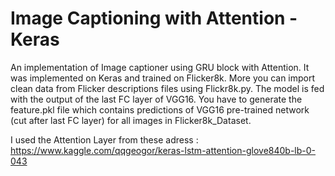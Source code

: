 # Image Captioning with Attention - Keras

An implementation of Image captioner using GRU block with Attention. It was implemented on Keras and trained on Flicker8k. More you can import clean data from Flicker descriptions files using Flickr8k.py. The model is fed with the output of the last FC layer of VGG16. You have to generate the feature.pkl file which contains predictions of VGG16 pre-trained network (cut after last FC layer) for all images in Flicker8k_Dataset.

I used the Attention Layer from these adress : https://www.kaggle.com/qqgeogor/keras-lstm-attention-glove840b-lb-0-043
